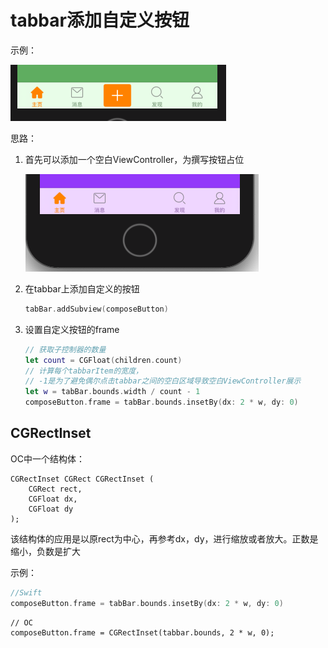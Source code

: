 # tabbar添加自定义按钮

示例：

![](imgs/WX20210926-160804.png)

思路：

1. 首先可以添加一个空白ViewController，为撰写按钮占位

   ![](imgs/WX20210926-162723.png)

2. 在tabbar上添加自定义的按钮

   ```swift
   tabBar.addSubview(composeButton)
   ```

3. 设置自定义按钮的frame

   ```swift
   // 获取子控制器的数量
   let count = CGFloat(children.count)
   // 计算每个tabbarItem的宽度，
   // -1是为了避免偶尔点击tabbar之间的空白区域导致空白ViewController展示
   let w = tabBar.bounds.width / count - 1
   composeButton.frame = tabBar.bounds.insetBy(dx: 2 * w, dy: 0)
   ```

## CGRectInset

OC中一个结构体：

```objc
CGRectInset CGRect CGRectInset (
	CGRect rect,
	CGFloat dx,
	CGFloat dy
);
```

该结构体的应用是以原rect为中心，再参考dx，dy，进行缩放或者放大。正数是缩小，负数是扩大

示例：

```swift
//Swift
composeButton.frame = tabBar.bounds.insetBy(dx: 2 * w, dy: 0)
```

```objc
// OC
composeButton.frame = CGRectInset(tabbar.bounds, 2 * w, 0);
```



